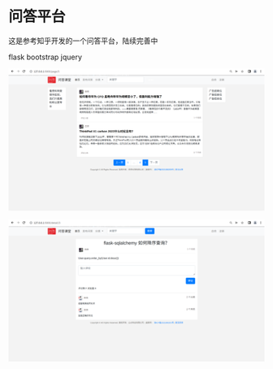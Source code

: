# 问答平台 

这是参考知乎开发的一个问答平台，陆续完善中

flask 
bootstrap
jquery 

![Alt](./images/demo.png)

![Alt](./images/demo2.png)